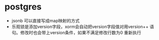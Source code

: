 # postgres

+ jsonb 可以直接写成map映射的方式
+ 乐观锁是添加version字段，xorm会自动把version字段值对用version++ 语句。修改时也会带上version条件，如果不满足修改行数为0 重新执行